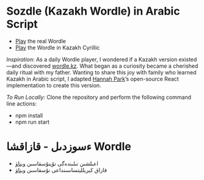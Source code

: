 # Sozdle (Kazakh Wordle) in Arabic Script

- [Play](https://www.nytimes.com/games/wordle/index.html) the real Wordle
- [Play](https://wordle.kz) the Wordle in Kazakh Cyrillic

_Inspiration:_
As a daily Wordle player, I wondered if a Kazakh version existed—and discovered [wordle.kz](https://wordle.kz). What began as a curiosity became a cherished daily ritual with my father. Wanting to share this joy with family who learned Kazakh in Arabic script, I adapted [Hannah Park](https://www.hannahmariepark.com)’s open-source React implementation to create this version.

_To Run Locally:_
Clone the repository and perform the following command line actions:

- npm install
- npm run start

# ءسوزدىل - قازاقشا Wordle

- اعىلشىن تىلىندەگى تۇپنۇسقاسىن [ويناۋ](https://www.nytimes.com/games/wordle/index.html)
- قازاق كيريلليتساسىنداعى نۇسقاسىن [ويناۋ](https://wordle.kz)